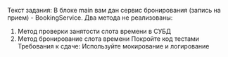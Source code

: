 Текст задания:
В блоке main вам дан сервис бронирования (запись на прием) - BookingService. Два метода не реализованы:
1) Метод проверки занятости слота времени в СУБД
2) Метод бронирование слота времени
Покройте код тестами
Требования к сдаче: 
Используйте мокирование и логирование
